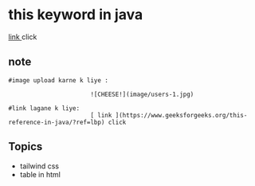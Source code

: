 #  this keyword in java

 [ link ](https://www.geeksforgeeks.org/this-reference-in-java/?ref=lbp) click 



## note 
    
    
    #image upload karne k liye :

                           ![CHEESE!](image/users-1.jpg)

    #link lagane k liye:
                           [ link ](https://www.geeksforgeeks.org/this-reference-in-java/?ref=lbp) click


## Topics
- tailwind css
- table in html